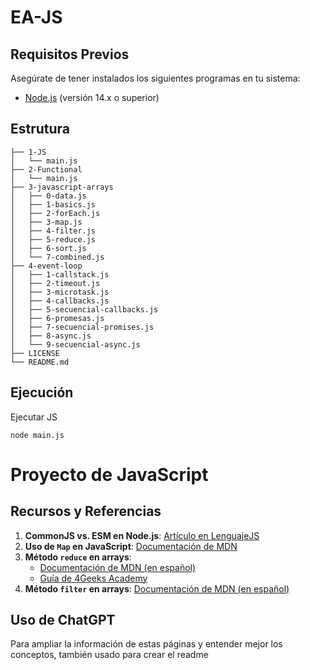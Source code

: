 # EA-JS

## Requisitos Previos

Asegúrate de tener instalados los siguientes programas en tu sistema:

- [Node.js](https://nodejs.org/) (versión 14.x o superior)

## Estrutura

```
├── 1-JS
│   └── main.js
├── 2-Functional
│   └── main.js
├── 3-javascript-arrays
│   ├── 0-data.js
│   ├── 1-basics.js
│   ├── 2-forEach.js
│   ├── 3-map.js
│   ├── 4-filter.js
│   ├── 5-reduce.js
│   ├── 6-sort.js
│   └── 7-combined.js
├── 4-event-loop
│   ├── 1-callstack.js
│   ├── 2-timeout.js
│   ├── 3-microtask.js
│   ├── 4-callbacks.js
│   ├── 5-secuencial-callbacks.js
│   ├── 6-promesas.js
│   ├── 7-secuencial-promises.js
│   ├── 8-async.js
│   └── 9-secuencial-async.js
├── LICENSE
└── README.md
```

## Ejecución

Ejecutar JS
```
node main.js
```



# Proyecto de JavaScript

## Recursos y Referencias

1. **CommonJS vs. ESM en Node.js**: [Artículo en LenguajeJS](https://lenguajejs.com/nodejs/fundamentos/commonjs-vs-esm/)
2. **Uso de `Map` en JavaScript**: [Documentación de MDN](https://developer.mozilla.org/en-US/docs/Web/JavaScript/Reference/Global_Objects/Map)
3. **Método `reduce` en arrays**:
   - [Documentación de MDN (en español)](https://developer.mozilla.org/es/docs/Web/JavaScript/Reference/Global_Objects/Array/reduce)
   - [Guía de 4Geeks Academy](https://4geeks.com/es/how-to/metodo-reduce-javascript)
4. **Método `filter` en arrays**: [Documentación de MDN (en español)](https://developer.mozilla.org/es/docs/Web/JavaScript/Reference/Global_Objects/Array/filter)

## Uso de ChatGPT

Para ampliar la información de estas páginas y entender mejor los conceptos, también usado para crear el readme
